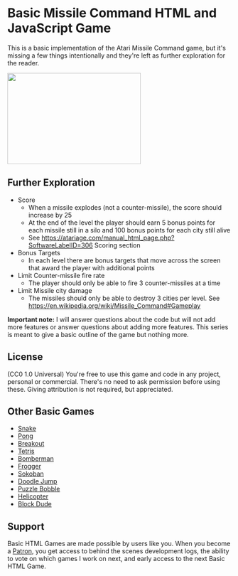 # Basic Missile Command HTML and JavaScript Game

This is a basic implementation of the Atari Missile Command game, but it's missing a few things intentionally and they're left as further exploration for the reader.

<img width="300" height="205" alt="" src="https://user-images.githubusercontent.com/2433219/99129481-f2ad5780-25ca-11eb-9552-0cad07a1349e.png">

## Further Exploration

- Score
  - When a missile explodes (not a counter-missile), the score should increase by 25
  - At the end of the level the player should earn 5 bonus points for each missile still in a silo and 100 bonus points for each city still alive
  - See https://atariage.com/manual_html_page.php?SoftwareLabelID=306 Scoring section
- Bonus Targets
  - In each level there are bonus targets that move across the screen that award the player with additional points
- Limit Counter-missile fire rate
  - The player should only be able to fire 3 counter-missiles at a time
- Limit Missile city damage
  - The missiles should only be able to destroy 3 cities per level. See https://en.wikipedia.org/wiki/Missile_Command#Gameplay
  
**Important note:** I will answer questions about the code but will not add more features or answer questions about adding more features. This series is meant to give a basic outline of the game but nothing more.
  
## License

(CC0 1.0 Universal) You're free to use this game and code in any project, personal or commercial. There's no need to ask permission before using these. Giving attribution is not required, but appreciated.

## Other Basic Games

- [Snake](https://gist.github.com/straker/ff00b4b49669ad3dec890306d348adc4)
- [Pong](https://gist.github.com/straker/81b59eecf70da93af396f963596dfdc5)
- [Breakout](https://gist.github.com/straker/98a2aed6a7686d26c04810f08bfaf66b)
- [Tetris](https://gist.github.com/straker/3c98304f8a6a9174efd8292800891ea1)
- [Bomberman](https://gist.github.com/straker/769fb461e066147ea16ac2cb9463beae)
- [Frogger](https://gist.github.com/straker/82a4368849cbd441b05bd6a044f2b2d3)
- [Sokoban](https://gist.github.com/straker/2fddb507d4bb6bec54ea2fdb022d020c)
- [Doodle Jump](https://gist.github.com/straker/b96a4a68bd6d79cf75a833d98a2b654f)
- [Puzzle Bobble](https://gist.github.com/straker/afc5bedc7f4b4bc65ba8b05c435f6d32)
- [Helicopter](https://gist.github.com/straker/0d25ae9d235f6a62f8287fd36a097043)
- [Block Dude](https://gist.github.com/straker/df855f22e57576c80d6126aa5609654e)

## Support

Basic HTML Games are made possible by users like you. When you become a [Patron](https://www.patreon.com/straker), you get access to behind the scenes development logs, the ability to vote on which games I work on next, and early access to the next Basic HTML Game.

